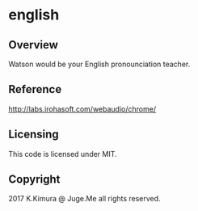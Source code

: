 # english

## Overview

Watson would be your English pronounciation teacher.

## Reference

http://labs.irohasoft.com/webaudio/chrome/

## Licensing

This code is licensed under MIT.

## Copyright

2017 K.Kimura @ Juge.Me all rights reserved.

